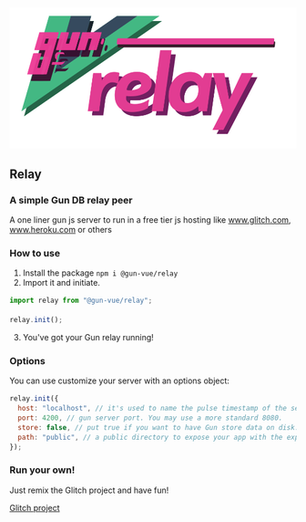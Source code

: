 ![](/media/svg/relay.svg)

## Relay

### A simple Gun DB relay peer

A one liner gun js server to run in a free tier js hosting like www.glitch.com, www.heroku.com or others

### How to use

1. Install the package `npm i @gun-vue/relay`
2. Import it and initiate.

```js
import relay from "@gun-vue/relay";

relay.init();
```

3. You've got your Gun relay running!

### Options

You can use customize your server with an options object:

```js
relay.init({
  host: "localhost", // it's used to name the pulse timestamp of the server. Set your peer ule without a protocol, like  'relay.some-site.com'
  port: 4200, // gun server port. You may use a more standard 8080.
  store: false, // put true if you want to have Gun store data on disk.
  path: "public", // a public directory to expose your app with the express server. Insert a path like '../demo/dist'
});
```

### Run your own!

Just remix the Glitch project and have fun!

[Glitch project](https://glitch.com/~etogun)
